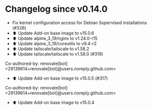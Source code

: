 # Changelog since v0.14.0
- Fix kernel configuration access for Debian Supervised installations (#326) 
- ⬆️ Update Add-on base image to v15.0.6 
- ⬆️ Update alpine_3_19/nginx to v1.24.0-r15 
- ⬆️ Update alpine_3_19/coreutils to v9.4-r2 
- ⬆️ Update tailscale/tailscale to v1.58.2 
- ⬆️ Update tailscale/tailscale to v1.58.0 (#319)

Co-authored-by: renovate[bot] <29139614+renovate[bot]@users.noreply.github.com> 
- ⬆️ Update Add-on base image to v15.0.5 (#317)

Co-authored-by: renovate[bot] <29139614+renovate[bot]@users.noreply.github.com> 
- ⬆️ Update Add-on base image to v15.0.4 
